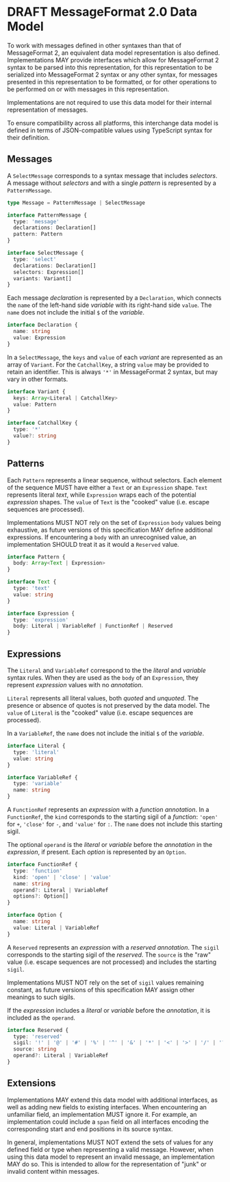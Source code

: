 # DRAFT MessageFormat 2.0 Data Model

To work with messages defined in other syntaxes than that of MessageFormat 2,
an equivalent data model representation is also defined.
Implementations MAY provide interfaces which allow
for MessageFormat 2 syntax to be parsed into this representation,
for this representation to be serialized into MessageFormat 2 syntax
or any other syntax,
for messages presented in this representation to be formatted,
or for other operations to be performed on or with messages in this representation.

Implementations are not required to use this data model for their internal representation of messages.

To ensure compatibility across all platforms,
this interchange data model is defined in terms of JSON-compatible values
using TypeScript syntax for their definition.

## Messages

A `SelectMessage` corresponds to a syntax message that includes _selectors_.
A message without _selectors_ and with a single _pattern_ is represented by a `PatternMessage`.

```ts
type Message = PatternMessage | SelectMessage

interface PatternMessage {
  type: 'message'
  declarations: Declaration[]
  pattern: Pattern
}

interface SelectMessage {
  type: 'select'
  declarations: Declaration[]
  selectors: Expression[]
  variants: Variant[]
}
```

Each message _declaration_ is represented by a `Declaration`,
which connects the `name` of the left-hand side _variable_
with its right-hand side `value`.
The `name` does not include the initial `$` of the _variable_.

```ts
interface Declaration {
  name: string
  value: Expression
}
```

In a `SelectMessage`,
the `keys` and `value` of each _variant_ are represented as an array of `Variant`.
For the `CatchallKey`, a string `value` may be provided to retain an identifier.
This is always `'*'` in MessageFormat 2 syntax, but may vary in other formats.

```ts
interface Variant {
  keys: Array<Literal | CatchallKey>
  value: Pattern
}

interface CatchallKey {
  type: '*'
  value?: string
}
```

## Patterns

Each `Pattern` represents a linear sequence, without selectors.
Each element of the sequence MUST have either a `Text` or an `Expression` shape.
`Text` represents literal _text_,
while `Expression` wraps each of the potential _expression_ shapes.
The `value` of `Text` is the "cooked" value (i.e. escape sequences are processed).

Implementations MUST NOT rely on the set of `Expression` `body` values being exhaustive,
as future versions of this specification MAY define additional expressions.
If encountering a `body` with an unrecognised value,
an implementation SHOULD treat it as it would a `Reserved` value.

```ts
interface Pattern {
  body: Array<Text | Expression>
}

interface Text {
  type: 'text'
  value: string
}

interface Expression {
  type: 'expression'
  body: Literal | VariableRef | FunctionRef | Reserved
}
```

## Expressions

The `Literal` and `VariableRef` correspond to the the _literal_ and _variable_ syntax rules.
When they are used as the `body` of an `Expression`,
they represent _expression_ values with no _annotation_.

`Literal` represents all literal values, both _quoted_ and _unquoted_.
The presence or absence of quotes is not preserved by the data model.
The `value` of `Literal` is the "cooked" value (i.e. escape sequences are processed).

In a `VariableRef`, the `name` does not include the initial `$` of the _variable_.

```ts
interface Literal {
  type: 'literal'
  value: string
}

interface VariableRef {
  type: 'variable'
  name: string
}
```

A `FunctionRef` represents an _expression_ with a _function_ _annotation_.
In a `FunctionRef`,
the `kind` corresponds to the starting sigil of a _function_:
`'open'` for `+`, `'close'` for `-`, and `'value'` for `:`.
The `name` does not include this starting sigil.

The optional `operand` is the _literal_ or _variable_
before the _annotation_ in the _expression_, if present.
Each _option_ is represented by an `Option`.

```ts
interface FunctionRef {
  type: 'function'
  kind: 'open' | 'close' | 'value'
  name: string
  operand?: Literal | VariableRef
  options?: Option[]
}

interface Option {
  name: string
  value: Literal | VariableRef
}
```

A `Reserved` represents an _expression_ with a _reserved_ _annotation_.
The `sigil` corresponds to the starting sigil of the _reserved_.
The `source` is the "raw" value (i.e. escape sequences are not processed)
and includes the starting `sigil`.

Implementations MUST NOT rely on the set of `sigil` values remaining constant,
as future versions of this specification MAY assign other meanings to such sigils.

If the _expression_ includes a _literal_ or _variable_ before the _annotation_,
it is included as the `operand`.

```ts
interface Reserved {
  type: 'reserved'
  sigil: '!' | '@' | '#' | '%' | '^' | '&' | '*' | '<' | '>' | '/' | '?' | '~'
  source: string
  operand?: Literal | VariableRef
}
```

## Extensions

Implementations MAY extend this data model with additional interfaces,
as well as adding new fields to existing interfaces.
When encountering an unfamiliar field, an implementation MUST ignore it.
For example, an implementation could include a `span` field on all interfaces
encoding the corresponding start and end positions in its source syntax.

In general,
implementations MUST NOT extend the sets of values for any defined field or type
when representing a valid message.
However, when using this data model to represent an invalid message,
an implementation MAY do so.
This is intended to allow for the representation of "junk" or invalid content within messages.
